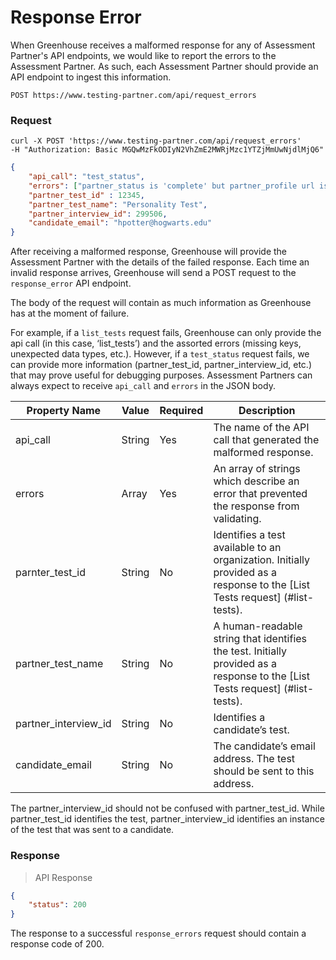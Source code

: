 # Response Error 

When Greenhouse receives a malformed response for any of Assessment Partner's API endpoints, we would like to report the errors to the Assessment Partner. As such, each Assessment Partner should provide an API endpoint to ingest this information.

`POST https://www.testing-partner.com/api/request_errors`

### Request


```shell
curl -X POST 'https://www.testing-partner.com/api/request_errors'
-H "Authorization: Basic MGQwMzFkODIyN2VhZmE2MWRjMzc1YTZjMmUwNjdlMjQ6"
```

```json
{
	"api_call": "test_status",
	"errors": ["partner_status is 'complete' but partner_profile url is missing"],
	"partner_test_id" : 12345,
	"partner_test_name": "Personality Test",
	"partner_interview_id": 299506,
	"candidate_email": "hpotter@hogwarts.edu"
}
```

After receiving a malformed response, Greenhouse will provide the Assessment Partner with the details of the failed response. Each time an invalid response arrives, Greenhouse will send a POST request to the `response_error` API endpoint.

The body of the request will contain as much information as Greenhouse has at the moment of failure. 

For example, if a `list_tests` request fails, Greenhouse can only provide the api call (in this case, ‘list_tests’) and the assorted errors (missing keys, unexpected data types, etc.). However, if a `test_status` request fails, we can provide more information (partner_test_id, partner_interview_id, etc.) that may prove useful for debugging purposes. Assessment Partners can always expect to receive `api_call` and `errors` in the JSON body. 

Property Name | Value | Required | Description
-------------- | -------------- | -------------- | --------------
api_call | String | Yes | The name of the API call that generated the malformed response.
errors | Array | Yes | An array of strings which describe an error that prevented the response from validating.
parnter_test_id | String | No | Identifies a test available to an organization. Initially provided as a response to the [List Tests request] (#list-tests).
partner_test_name | String | No | A human-readable string that identifies the test. Initially provided as a response to the [List Tests request] (#list-tests).
partner_interview_id | String | No | Identifies a candidate’s test. 
candidate_email | String | No | The candidate’s email address. The test should be sent to this address.

<aside class="notice">
The partner_interview_id should not be confused with partner_test_id. While partner_test_id identifies the test, partner_interview_id identifies an instance of the test that was sent to a candidate.
</aside>

### Response 

> API Response

```json
{
	"status": 200
}
```

The response to a successful `response_errors` request should contain a response code of 200.
<br><br>